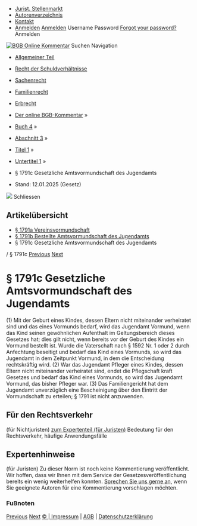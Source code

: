   * [Jurist. Stellenmarkt](https://bgb.kommentar.de/Buch-4/Abschnitt-3/Titel-1/Untertitel-1/</job-board> "Jurist. Stellenmarkt")
  * [Autorenverzeichnis](https://bgb.kommentar.de/Buch-4/Abschnitt-3/Titel-1/Untertitel-1/</Autorenverzeichnis> "Autorenverzeichnis")
  * [Kontakt](https://bgb.kommentar.de/Buch-4/Abschnitt-3/Titel-1/Untertitel-1/</Kontakt>)
  * [Anmelden](https://bgb.kommentar.de/Buch-4/Abschnitt-3/Titel-1/Untertitel-1/<#login> "show login form") [Anmelden](https://bgb.kommentar.de/Buch-4/Abschnitt-3/Titel-1/Untertitel-1/<#> "hide login form") Username Password
[Forgot your password?](https://bgb.kommentar.de/Buch-4/Abschnitt-3/Titel-1/Untertitel-1/</user/forgotpassword>) Anmelden 


[![BGB Online Kommentar](https://bgb.kommentar.de/extension/bgb/design/bgb/images/logo.png)](https://bgb.kommentar.de/Buch-4/Abschnitt-3/Titel-1/Untertitel-1/</> "BGB Online Kommentar")
Suchen
Navigation
  * [Allgemeiner Teil](https://bgb.kommentar.de/Buch-4/Abschnitt-3/Titel-1/Untertitel-1/</Buch-1>)
  * [Recht der Schuldverhältnisse](https://bgb.kommentar.de/Buch-4/Abschnitt-3/Titel-1/Untertitel-1/</Buch-2>)
  * [Sachenrecht](https://bgb.kommentar.de/Buch-4/Abschnitt-3/Titel-1/Untertitel-1/</Buch-3>)
  * [Familienrecht](https://bgb.kommentar.de/Buch-4/Abschnitt-3/Titel-1/Untertitel-1/</Buch-4>)
  * [Erbrecht](https://bgb.kommentar.de/Buch-4/Abschnitt-3/Titel-1/Untertitel-1/</Buch-5>)


  * [Der online BGB-Kommentar](https://bgb.kommentar.de/Buch-4/Abschnitt-3/Titel-1/Untertitel-1/</>) »
  * [Buch 4](https://bgb.kommentar.de/Buch-4/Abschnitt-3/Titel-1/Untertitel-1/</Buch-4>) »
  * [Abschnitt 3](https://bgb.kommentar.de/Buch-4/Abschnitt-3/Titel-1/Untertitel-1/</Buch-4/Abschnitt-3>) »
  * [Titel 1](https://bgb.kommentar.de/Buch-4/Abschnitt-3/Titel-1/Untertitel-1/</Buch-4/Abschnitt-3/Titel-1>) »
  * [Untertitel 1](https://bgb.kommentar.de/Buch-4/Abschnitt-3/Titel-1/Untertitel-1/</Buch-4/Abschnitt-3/Titel-1/Untertitel-1>) »
  * § 1791c Gesetzliche Amtsvormundschaft des Jugendamts 
  * Stand: 12.01.2025 (Gesetz) 


![](https://vg01.met.vgwort.de/na/1c9909529ead4f509072c06d9081a7d5)
Schliessen 
## Artikelübersicht
  * [ § 1791a Vereinsvormundschaft ](https://bgb.kommentar.de/Buch-4/Abschnitt-3/Titel-1/Untertitel-1/</Buch-4/Abschnitt-3/Titel-1/Untertitel-1/Vereinsvormundschaft>)
  * [ § 1791b Bestellte Amtsvormundschaft des Jugendamts ](https://bgb.kommentar.de/Buch-4/Abschnitt-3/Titel-1/Untertitel-1/</Buch-4/Abschnitt-3/Titel-1/Untertitel-1/Bestellte-Amtsvormundschaft-des-Jugendamts>)
  * § 1791c Gesetzliche Amtsvormundschaft des Jugendamts 


/ § 1791c 
[Previous](https://bgb.kommentar.de/Buch-4/Abschnitt-3/Titel-1/Untertitel-1/</Buch-4/Abschnitt-3/Titel-1/Untertitel-1/Bestellte-Amtsvormundschaft-des-Jugendamts> "§ 1791b Bestellte Amtsvormundschaft des Jugendamts") [Next](https://bgb.kommentar.de/Buch-4/Abschnitt-3/Titel-1/Untertitel-1/</Buch-4/Abschnitt-3/Titel-1/Untertitel-2/Kapitel-1/Gemeinschaftliche-Fuehrung-der-Vormundschaft-Zusammenarbeit-von-Vormund-und-Pfleger> "§ 1792 Gemeinschaftliche Führung der Vormundschaft, Zusammenarbeit von Vormund und Pfleger")
# § 1791c Gesetzliche Amtsvormundschaft des Jugendamts
(1) Mit der Geburt eines Kindes, dessen Eltern nicht miteinander verheiratet sind und das eines Vormunds bedarf, wird das Jugendamt Vormund, wenn das Kind seinen gewöhnlichen Aufenthalt im Geltungsbereich dieses Gesetzes hat; dies gilt nicht, wenn bereits vor der Geburt des Kindes ein Vormund bestellt ist. Wurde die Vaterschaft nach § 1592 Nr. 1 oder 2 durch Anfechtung beseitigt und bedarf das Kind eines Vormunds, so wird das Jugendamt in dem Zeitpunkt Vormund, in dem die Entscheidung rechtskräftig wird.
(2) War das Jugendamt Pfleger eines Kindes, dessen Eltern nicht miteinander verheiratet sind, endet die Pflegschaft kraft Gesetzes und bedarf das Kind eines Vormunds, so wird das Jugendamt Vormund, das bisher Pfleger war.
(3) Das Familiengericht hat dem Jugendamt unverzüglich eine Bescheinigung über den Eintritt der Vormundschaft zu erteilen; § 1791 ist nicht anzuwenden.
## Für den Rechtsverkehr 
(für Nichtjuristen)
[zum Expertenteil (für Juristen)](https://bgb.kommentar.de/Buch-4/Abschnitt-3/Titel-1/Untertitel-1/<#expertenhinweise>)
Bedeutung für den Rechtsverkehr, häufige Anwendungsfälle
## Expertenhinweise
(für Juristen)
Zu dieser Norm ist noch keine Kommentierung veröffentlicht. Wir hoffen, dass wir Ihnen mit dem Service der Gesetzesveröffentlichung bereits ein wenig weiterhelfen konnten. [Sprechen Sie uns gerne an](https://bgb.kommentar.de/Buch-4/Abschnitt-3/Titel-1/Untertitel-1/</Kontakt>), wenn Sie geeignete Autoren für eine Kommentierung vorschlagen möchten. 
### Fußnoten
[Previous](https://bgb.kommentar.de/Buch-4/Abschnitt-3/Titel-1/Untertitel-1/</Buch-4/Abschnitt-3/Titel-1/Untertitel-1/Bestellte-Amtsvormundschaft-des-Jugendamts> "§ 1791b Bestellte Amtsvormundschaft des Jugendamts") [Next](https://bgb.kommentar.de/Buch-4/Abschnitt-3/Titel-1/Untertitel-1/</Buch-4/Abschnitt-3/Titel-1/Untertitel-2/Kapitel-1/Gemeinschaftliche-Fuehrung-der-Vormundschaft-Zusammenarbeit-von-Vormund-und-Pfleger> "§ 1792 Gemeinschaftliche Führung der Vormundschaft, Zusammenarbeit von Vormund und Pfleger")
[© | Impressum](https://bgb.kommentar.de/Buch-4/Abschnitt-3/Titel-1/Untertitel-1/</Kontakt>) | [AGB](https://bgb.kommentar.de/Buch-4/Abschnitt-3/Titel-1/Untertitel-1/</AGB>) | [Datenschutzerklärung](https://bgb.kommentar.de/Buch-4/Abschnitt-3/Titel-1/Untertitel-1/</Datenschutzerklaerung-fuer-Leser>)
